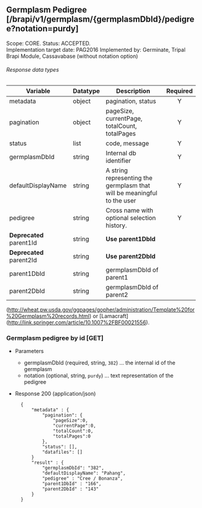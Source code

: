 ## Germplasm Pedigree [/brapi/v1/germplasm/{germplasmDbId}/pedigree?notation=purdy]
Scope: CORE. Status: ACCEPTED.  
Implementation target date: PAG2016
Implemented by: Germinate, Tripal Brapi Module, Cassavabase (without notation option)

###### Response data types
|Variable|Datatype|Description|Required|  
|------|------|------|:-----:|
|metadata|object|pagination, status|Y|
|pagination|object|pageSize, currentPage, totalCount, totalPages|Y|
|status|list|code, message|Y|
|germplasmDbId|string|Internal db identifier|Y|
|defaultDisplayName|string|A string representing the germplasm that will be meaningful to the user|Y|
|pedigree|string|Cross name with optional selection history.|Y|
|**Deprecated** parent1Id|string|**Use parent1DbId**||
|**Deprecated** parent2Id|string|**Use parent2DbId**||
|parent1DbId|string|germplasmDbId of parent1||
|parent2DbId|string|germplasmDbId of parent2||

(http://wheat.pw.usda.gov/ggpages/gopher/administration/Template%20for%20Germplasm%20records.html) or [Lamacraft] (http://link.springer.com/article/10.1007%2FBF00021556).  
### Germplasm pedigree by id [GET]
+ Parameters
   + germplasmDbId (required, string, `382`) ... the internal id of the germplasm
   + notation (optional, string, `purdy`) ... text representation of the pedigree
+ Response 200 (application/json)
    
        { 
            "metadata" : {
                "pagination": {
                    "pageSize":0, 
                    "currentPage":0, 
                    "totalCount":0, 
                    "totalPages":0 
                },
                "status": [],
                "datafiles": []
            }
            "result" : {
                "germplasmDbId": "382",
                "defaultDisplayName": "Pahang",
                "pedigree" : "Cree / Bonanza",
                "parent1DbId" : "166",
                "parent2DbId" : "143"
            }
        }

